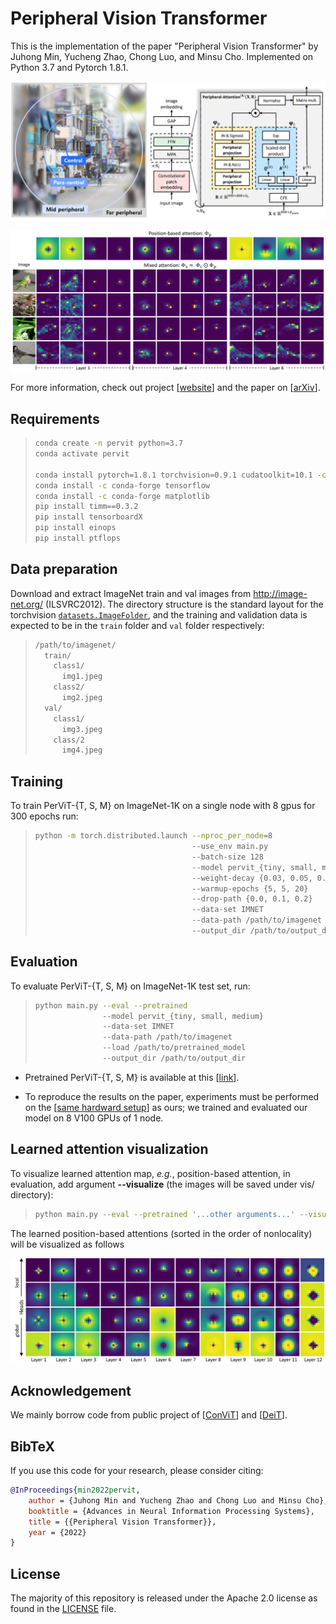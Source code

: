 # Peripheral Vision Transformer
This is the implementation of the paper "Peripheral Vision Transformer" by Juhong Min, Yucheng Zhao, Chong Luo, and Minsu Cho. Implemented on Python 3.7 and Pytorch 1.8.1.

<p align="middle">
    <img src="data/assets/teaser.png">
</p>
<p align="middle">
    <img src="data/assets/qual_result.png">
</p>

For more information, check out project [[website](https://cvlab.postech.ac.kr/research/PerViT/)] and the paper on [[arXiv](https://arxiv.org/abs/2206.06801)].


## Requirements
> ```bash
> conda create -n pervit python=3.7
> conda activate pervit
> 
> conda install pytorch=1.8.1 torchvision=0.9.1 cudatoolkit=10.1 -c pytorch
> conda install -c conda-forge tensorflow
> conda install -c conda-forge matplotlib
> pip install timm==0.3.2
> pip install tensorboardX
> pip install einops
> pip install ptflops
> ```

## Data preparation

Download and extract ImageNet train and val images from http://image-net.org/ (ILSVRC2012).
The directory structure is the standard layout for the torchvision [`datasets.ImageFolder`](https://pytorch.org/docs/stable/torchvision/datasets.html#imagefolder), and the training and validation data is expected to be in the `train` folder and `val` folder respectively:
> ```bash
> /path/to/imagenet/
>   train/
>     class1/
>       img1.jpeg
>     class2/
>       img2.jpeg
>   val/
>     class1/
>       img3.jpeg
>     class/2
>       img4.jpeg
> ```


## Training
To train PerViT-{T, S, M} on ImageNet-1K on a single node with 8 gpus for 300 epochs run:
> ```bash
> python -m torch.distributed.launch --nproc_per_node=8
>                                    --use_env main.py
>                                    --batch-size 128
>                                    --model pervit_{tiny, small, medium}
>                                    --weight-decay {0.03, 0.05, 0.05}
>                                    --warmup-epochs {5, 5, 20}
>                                    --drop-path {0.0, 0.1, 0.2}
>                                    --data-set IMNET
>                                    --data-path /path/to/imagenet
>                                    --output_dir /path/to/output_dir
> ```


## Evaluation
To evaluate PerViT-{T, S, M} on ImageNet-1K test set, run:
> ```bash
> python main.py --eval --pretrained 
>                --model pervit_{tiny, small, medium}
>                --data-set IMNET
>                --data-path /path/to/imagenet
>                --load /path/to/pretrained_model
>                --output_dir /path/to/output_dir
> ```
* Pretrained PerViT-{T, S, M} is available at this [[link](https://drive.google.com/drive/folders/1VJuZKuflgvZF2lS_6dT6Mx_S5RPZGPjD?usp=sharing)].

* To reproduce the results on the paper, experiments must be performed on the [[same hardward setup](https://github.com/facebookresearch/convit/issues/2)] as ours; we trained and evaluated our model on 8 V100 GPUs of 1 node.


## Learned attention visualization
To visualize learned attention map, *e.g.*, position-based attention, in evaluation, add argument **--visualize** (the images will be saved under vis/ directory):
> ```bash 
> python main.py --eval --pretrained '...other arguments...' --visualize  
> ```
The learned position-based attentions (sorted in the order of nonlocality) will be visualized as follows 

<p align="middle">
    <img src="data/assets/learned_att.png">
</p>


## Acknowledgement
We mainly borrow code from public project of [[ConViT](https://github.com/facebookresearch/convit)] and [[DeiT](https://github.com/facebookresearch/deit)].

## BibTeX
If you use this code for your research, please consider citing:
```BibTeX
@InProceedings{min2022pervit,
    author = {Juhong Min and Yucheng Zhao and Chong Luo and Minsu Cho},
    booktitle = {Advances in Neural Information Processing Systems},
    title = {{Peripheral Vision Transformer}},
    year = {2022}
}
```



## License
The majority of this repository is released under the Apache 2.0 license as found in the [LICENSE](LICENSE) file.
